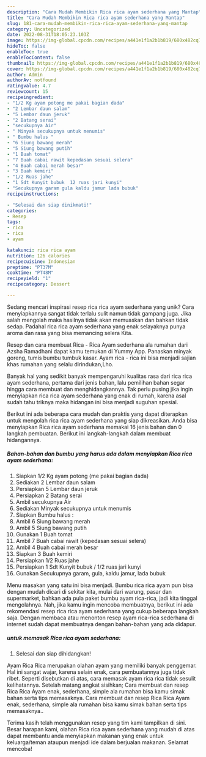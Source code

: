 ```yaml
---
description: "Cara Mudah Membikin Rica rica ayam sederhana yang Mantap"
title: "Cara Mudah Membikin Rica rica ayam sederhana yang Mantap"
slug: 181-cara-mudah-membikin-rica-rica-ayam-sederhana-yang-mantap
category: Uncategorized
date: 2022-08-31T18:05:23.103Z
image: https://img-global.cpcdn.com/recipes/a441e1f1a2b1b819/680x482cq70/rica-rica-ayam-sederhana-foto-resep-utama.jpg
hideToc: false
enableToc: true
enableTocContent: false
thumbnail: https://img-global.cpcdn.com/recipes/a441e1f1a2b1b819/680x482cq70/rica-rica-ayam-sederhana-foto-resep-utama.jpg
cover: https://img-global.cpcdn.com/recipes/a441e1f1a2b1b819/680x482cq70/rica-rica-ayam-sederhana-foto-resep-utama.jpg
author: Admin
authorAv: notfound
ratingvalue: 4.7
reviewcount: 15
recipeingredient:
- "1/2 Kg ayam potong me pakai bagian dada"
- "2 Lembar daun salam"
- "5 Lembar daun jeruk"
- "2 Batang serai"
- "secukupnya Air"
- " Minyak secukupnya untuk menumis"
- " Bumbu halus "
- "6 Siung bawang merah"
- "5 Siung bawang putih"
- "1 Buah tomat"
- "7 Buah cabai rawit kepedasan sesuai selera"
- "4 Buah cabai merah besar"
- "3 Buah kemiri"
- "1/2 Ruas jahe"
- "1 Sdt Kunyit bubuk  12 ruas jari kunyi"
- "Secukupnya garam gula kaldu jamur lada bubuk"
recipeinstructions:

- "Selesai dan siap dinikmati!"
categories:
- Resep
tags:
- rica
- rica
- ayam

katakunci: rica rica ayam 
nutrition: 126 calories
recipecuisine: Indonesian
preptime: "PT37M"
cooktime: "PT48M"
recipeyield: "1"
recipecategory: Dessert

---
```





Sedang mencari inspirasi resep rica rica ayam sederhana yang unik? Cara menyiapkannya sangat tidak terlalu sulit namun tidak gampang juga. Jika salah mengolah maka hasilnya tidak akan memuaskan dan bahkan tidak sedap. Padahal rica rica ayam sederhana yang enak selayaknya punya aroma dan rasa yang bisa memancing selera Kita.





Resep dan cara membuat Rica - Rica Ayam sederhana ala rumahan dari Azsha Ramadhani dapat kamu temukan di Yummy App. Panaskan minyak goreng, tumis bumbu tumbuk kasar. Ayam rica - rica ini bisa menjadi sajian khas rumahan yang selalu dirindukan,Lho.

Banyak hal yang sedikit banyak mempengaruhi kualitas rasa dari rica rica ayam sederhana, pertama dari jenis bahan, lalu pemilihan bahan segar hingga cara membuat dan menghidangkannya. Tak perlu pusing jika ingin menyiapkan rica rica ayam sederhana yang enak di rumah, karena asal sudah tahu triknya maka hidangan ini bisa menjadi suguhan spesial.






Berikut ini ada beberapa cara mudah dan praktis yang dapat diterapkan untuk mengolah rica rica ayam sederhana yang siap dikreasikan. Anda bisa menyiapkan Rica rica ayam sederhana memakai 16 jenis bahan dan 0 langkah pembuatan. Berikut ini langkah-langkah dalam membuat hidangannya.

<!--inarticleads1-->

##### Bahan-bahan dan bumbu yang harus ada dalam menyiapkan Rica rica ayam sederhana:

1. Siapkan 1/2 Kg ayam potong (me pakai bagian dada)
1. Sediakan 2 Lembar daun salam
1. Persiapkan 5 Lembar daun jeruk
1. Persiapkan 2 Batang serai
1. Ambil secukupnya Air
1. Sediakan  Minyak secukupnya untuk menumis
1. Siapkan  Bumbu halus :
1. Ambil 6 Siung bawang merah
1. Ambil 5 Siung bawang putih
1. Gunakan 1 Buah tomat
1. Ambil 7 Buah cabai rawit (kepedasan sesuai selera)
1. Ambil 4 Buah cabai merah besar
1. Siapkan 3 Buah kemiri
1. Persiapkan 1/2 Ruas jahe
1. Persiapkan 1 Sdt Kunyit bubuk / 1/2 ruas jari kunyi
1. Gunakan Secukupnya garam, gula, kaldu jamur, lada bubuk


Menu masakan yang satu ini bisa menjadi. Bumbu rica rica ayam pun bisa dengan mudah dicari di sekitar kita, mulai dari warung, pasar dan supermarket, bahkan ada pula paket bumbu ayam rica-rica, jadi kita tinggal mengolahnya. Nah, jika kamu ingin mencoba membuatnya, berikut ini ada rekomendasi resep rica rica ayam sederhana yang cukup beberapa langkah saja. Dengan membaca atau menonton resep ayam rica-rica sederhana di internet sudah dapat membuatnya dengan bahan-bahan yang ada didapur. 

<!--inarticleads2-->

#####  untuk memasak Rica rica ayam sederhana:


1. Selesai dan siap dihidangkan!

Ayam Rica Rica merupakan olahan ayam yang memiliki banyak penggemar. Hal ini sangat wajar, karena selain enak, cara pembuatannya juga tidak ribet. Seperti disebutkan di atas, cara memasak ayam rica rica tidak sesulit kelihatannya. Setelah matang angkat sisihkan; Cara membuat dan resep Rica Rica Ayam enak, sederhana, simple ala rumahan bisa kamu simak bahan serta tips memasaknya. Cara membuat dan resep Rica Rica Ayam enak, sederhana, simple ala rumahan bisa kamu simak bahan serta tips memasaknya.. 

Terima kasih telah menggunakan resep yang tim kami tampilkan di sini. Besar harapan kami, olahan Rica rica ayam sederhana yang mudah di atas dapat membantu anda menyiapkan makanan yang enak untuk keluarga/teman ataupun menjadi ide dalam berjualan makanan. Selamat mencoba!

